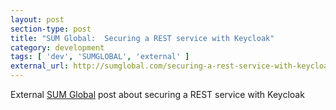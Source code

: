 ```yaml
---
layout: post
section-type: post
title: "SUM Global:  Securing a REST service with Keycloak"
category: development
tags: [ 'dev', 'SUMGLOBAL', 'external' ]
external_url: http://sumglobal.com/securing-a-rest-service-with-keycloak/
---
```


External [SUM Global](http://sumglobal.com) post about securing a REST service with Keycloak